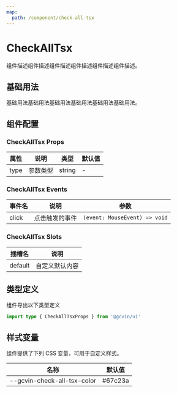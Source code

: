 ```yaml
---
map:
  path: /component/check-all-tsx
---
```


# CheckAllTsx

组件描述组件描述组件描述组件描述组件描述组件描述。

## 基础用法

基础用法基础用法基础用法基础用法基础用法基础用法。

<demo src="./__demos__/basic.vue"></demo>

## 组件配置

### CheckAllTsx Props

| 属性 | 说明     | 类型   | 默认值 |
| ---- | -------- | ------ | ------ |
| type | 参数类型 | string | -      |

### CheckAllTsx Events

| 事件名 | 说明           | 参数                          |
| ------ | -------------- | ----------------------------- |
| click  | 点击触发的事件 | `(event: MouseEvent) => void` |

### CheckAllTsx Slots

| 插槽名  | 说明           |
| ------- | -------------- |
| default | 自定义默认内容 |

## 类型定义

组件导出以下类型定义

```ts
import type { CheckAllTsxProps } from '@gcvin/ui'
```

## 样式变量

组件提供了下列 CSS 变量，可用于自定义样式。

| 名称                          | 默认值  |
| ----------------------------- | ------- |
| --gcvin-check-all-tsx-color     | #67c23a |
